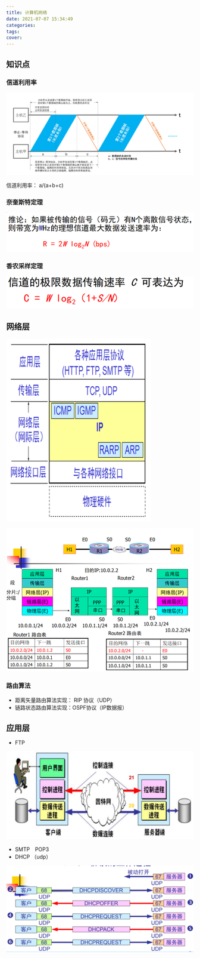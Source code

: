 ```yaml
---
title: 计算机网络
date: 2021-07-07 15:34:49
categories:
tags:
cover:
---
```


## 知识点

### 信道利用率

![image-20210707153532755](计算机网络/image-20210707153532755.png)

信道利用率： a/(a+b+c)

### 奈奎斯特定理

![image-20210707215240381](计算机网络/image-20210707215240381.png)

### 香农采样定理

![image-20210707215307019](计算机网络/image-20210707215307019.png)

## 网络层

![image-20210707215439497](计算机网络/image-20210707215439497.png)

![image-20210707215449243](计算机网络/image-20210707215449243.png)

### 路由算法

* 距离矢量路由算法实现： RIP 协议（UDP）
* 链路状态路由算法实现：OSPF协议（IP数据报）

## 应用层

* FTP

![image-20210707220854294](计算机网络/image-20210707220854294.png)

* SMTP　POP3
* DHCP （udp）

![image-20210707220739628](计算机网络/image-20210707220739628.png)

